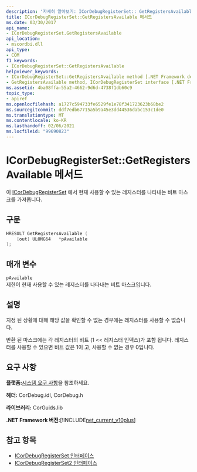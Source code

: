 ```yaml
---
description: '자세히 알아보기: ICorDebugRegisterSet:: GetRegistersAvailable 메서드'
title: ICorDebugRegisterSet::GetRegistersAvailable 메서드
ms.date: 03/30/2017
api_name:
- ICorDebugRegisterSet.GetRegistersAvailable
api_location:
- mscordbi.dll
api_type:
- COM
f1_keywords:
- ICorDebugRegisterSet::GetRegistersAvailable
helpviewer_keywords:
- ICorDebugRegisterSet::GetRegistersAvailable method [.NET Framework debugging]
- GetRegistersAvailable method, ICorDebugRegisterSet interface [.NET Framework debugging]
ms.assetid: 4ba08ffa-55a2-4662-9d6d-4738f1db60c9
topic_type:
- apiref
ms.openlocfilehash: a1727c594733fe6529fe1e78f341723623b68be2
ms.sourcegitcommit: ddf7edb67715a5b9a45e3dd44536dabc153c1de0
ms.translationtype: MT
ms.contentlocale: ko-KR
ms.lasthandoff: 02/06/2021
ms.locfileid: "99690823"
---
```

# <a name="icordebugregistersetgetregistersavailable-method"></a>ICorDebugRegisterSet::GetRegistersAvailable 메서드

이 [ICorDebugRegisterSet](icordebugregisterset-interface.md) 에서 현재 사용할 수 있는 레지스터를 나타내는 비트 마스크를 가져옵니다.  
  
## <a name="syntax"></a>구문  
  
```cpp  
HRESULT GetRegistersAvailable (  
    [out] ULONG64   *pAvailable  
);  
```  
  
## <a name="parameters"></a>매개 변수  

 `pAvailable`  
 제한이 현재 사용할 수 있는 레지스터를 나타내는 비트 마스크입니다.  
  
## <a name="remarks"></a>설명  

 지정 된 상황에 대해 해당 값을 확인할 수 없는 경우에는 레지스터를 사용할 수 없습니다.  
  
 반환 된 마스크에는 각 레지스터의 비트 (1 << 레지스터 인덱스)가 포함 됩니다. 레지스터를 사용할 수 있으면 비트 값은 1이 고, 사용할 수 없는 경우 0입니다.  
  
## <a name="requirements"></a>요구 사항  

 **플랫폼:**[시스템 요구 사항](../../get-started/system-requirements.md)을 참조하세요.  
  
 **헤더:** CorDebug.idl, CorDebug.h  
  
 **라이브러리:** CorGuids.lib  
  
 **.NET Framework 버전:**[!INCLUDE[net_current_v10plus](../../../../includes/net-current-v10plus-md.md)]  
  
## <a name="see-also"></a>참고 항목

- [ICorDebugRegisterSet 인터페이스](icordebugregisterset-interface.md)
- [ICorDebugRegisterSet2 인터페이스](icordebugregisterset2-interface.md)
